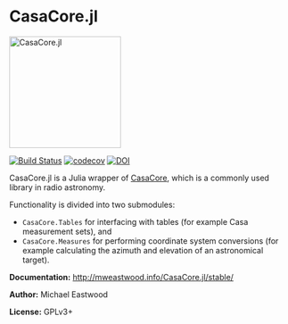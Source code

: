 # CasaCore.jl

<img src="docs/src/assets/logo.png" alt="CasaCore.jl" width="200">

[![Build Status](https://travis-ci.org/mweastwood/CasaCore.jl.svg?branch=master)](https://travis-ci.org/mweastwood/CasaCore.jl)
[![codecov](https://codecov.io/gh/mweastwood/CasaCore.jl/branch/master/graph/badge.svg)](https://codecov.io/gh/mweastwood/CasaCore.jl)
[![DOI](https://zenodo.org/badge/DOI/10.5281/zenodo.1116426.svg)](https://doi.org/10.5281/zenodo.1116426)

CasaCore.jl is a Julia wrapper of [CasaCore](http://casacore.github.io/casacore/), which is a
commonly used library in radio astronomy.

Functionality is divided into two submodules:

* `CasaCore.Tables` for interfacing with tables (for example Casa measurement sets), and
* `CasaCore.Measures` for performing coordinate system conversions (for example calculating the
  azimuth and elevation of an astronomical target).

**Documentation:** http://mweastwood.info/CasaCore.jl/stable/

**Author:** Michael Eastwood

**License:** GPLv3+